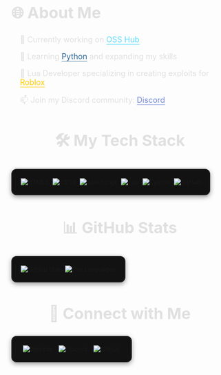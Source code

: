<div align="left" style="font-size: 24px; color: #e0e0e0; margin-bottom: 20px;">
  <h2>🌐 About Me</h2>
</div>

<div style="font-size: 18px; color: #e0e0e0; text-align: left; padding: 0 20px;">
  <p>🔭 Currently working on <a href="https://github.com/ossfr/OSS" style="color: #61dafb; text-decoration: none; border-bottom: 1px solid #61dafb; transition: color 0.3s ease, border-bottom 0.3s ease;">OSS Hub</a></p>
  <p>🌱 Learning <a href="https://www.python.org" style="color: #306998; text-decoration: none; border-bottom: 1px solid #306998; transition: color 0.3s ease, border-bottom 0.3s ease;">Python</a> and expanding my skills</p>
  <p>💬 Lua Developer specializing in creating exploits for <a href="https://roblox.com" style="color: #ffcc00; text-decoration: none; border-bottom: 1px solid #ffcc00; transition: color 0.3s ease, border-bottom 0.3s ease;">Roblox</a></p>
  <p>📫 Join my Discord community: <a href="https://discord.gg/6Cd68uQn2J" style="color: #7289da; text-decoration: none; border-bottom: 1px solid #7289da; transition: color 0.3s ease, border-bottom 0.3s ease;">Discord</a></p>
</div>

<div align="center" style="font-size: 24px; color: #e0e0e0; margin: 20px 0;">
  <h2>🛠️ My Tech Stack</h2>
</div>

<div align="center" style="padding: 20px; background: #121212; border-radius: 12px; display: inline-block; border: 2px solid #1f1f1f; box-shadow: 0 4px 12px rgba(0, 0, 0, 0.4);">
  <div style="display: flex; justify-content: center; flex-wrap: wrap; gap: 10px;">
    <a href="https://html.spec.whatwg.org/" target="_blank" style="text-decoration: none;">
      <img src="https://img.shields.io/badge/HTML5-E34F26?style=for-the-badge&logo=html5&logoColor=white" alt="HTML5">
    </a>
    <a href="https://www.w3.org/Style/CSS/" target="_blank" style="text-decoration: none;">
      <img src="https://img.shields.io/badge/CSS3-1572B6?style=for-the-badge&logo=css3&logoColor=white" alt="CSS3">
    </a>
    <a href="https://developer.mozilla.org/en-US/docs/Web/JavaScript" target="_blank" style="text-decoration: none;">
      <img src="https://img.shields.io/badge/JavaScript-F7DF1E?style=for-the-badge&logo=javascript&logoColor=black" alt="JavaScript">
    </a>
    <a href="https://www.lua.org/" target="_blank" style="text-decoration: none;">
      <img src="https://img.shields.io/badge/Lua-2C2D72?style=for-the-badge&logo=lua&logoColor=white" alt="Lua">
    </a>
    <a href="https://www.python.org/" target="_blank" style="text-decoration: none;">
      <img src="https://img.shields.io/badge/Python-3776AB?style=for-the-badge&logo=python&logoColor=white" alt="Python">
    </a>
    <a href="https://github.com/" target="_blank" style="text-decoration: none;">
      <img src="https://img.shields.io/badge/GitHub-181717?style=for-the-badge&logo=github&logoColor=white" alt="GitHub">
    </a>
  </div>
</div>

<div align="center" style="font-size: 24px; color: #e0e0e0; margin: 20px 0;">
  <h2>📊 GitHub Stats</h2>
</div>

<div align="center" style="padding: 20px; background: #121212; border-radius: 12px; display: inline-block; border: 2px solid #1f1f1f; box-shadow: 0 4px 12px rgba(0, 0, 0, 0.4);">
  <a href="https://github.com/ossfr" target="_blank" style="text-decoration: none;">
    <img src="https://github-readme-stats.vercel.app/api?username=ossfr&show_icons=true&theme=radical&hide_border=true&border_radius=12" alt="GitHub Stats">
    <img src="https://github-readme-stats.vercel.app/api/top-langs/?username=ossfr&layout=compact&theme=radical&hide_border=true&border_radius=12" alt="Top Languages">
  </a>
</div>

<div align="center" style="font-size: 24px; color: #e0e0e0; margin: 20px 0;">
  <h2>🔗 Connect with Me</h2>
</div>

<div align="center" style="padding: 20px; background: #121212; border-radius: 12px; display: inline-block; border: 2px solid #1f1f1f; box-shadow: 0 4px 12px rgba(0, 0, 0, 0.4);">
  <a href="https://osshub.xyz" target="_blank" style="text-decoration: none; margin: 5px;">
    <img src="https://img.shields.io/badge/Website-OSSHub.xyz-1f1f1f?style=for-the-badge&logo=link&logoColor=white" alt="Website">
  </a>
  <a href="https://discord.gg/6Cd68uQn2J" target="_blank" style="text-decoration: none; margin: 5px;">
    <img src="https://img.shields.io/badge/Discord-Join_Our_Community-7289DA?style=for-the-badge&logo=discord&logoColor=white" alt="Discord">
  </a>
  <a href="https://github.com/ossfr/OSS" target="_blank" style="text-decoration: none; margin: 5px;">
    <img src="https://img.shields.io/badge/GitHub-OSS-181717?style=for-the-badge&logo=github&logoColor=white" alt="GitHub">
  </a>
</div>
